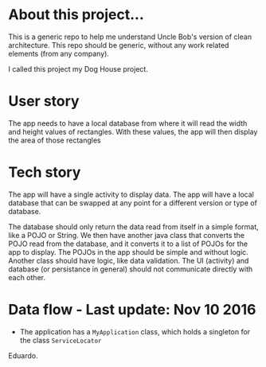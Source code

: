 # About this project...

This is a generic repo to help me understand Uncle Bob's version of clean architecture.
This repo should be generic, without any work related elements (from any company).

I called this project my Dog House project.

# User story
The app needs to have a local database from where it will read the width and height values of rectangles.
With these values, the app will then display the area of those rectangles

# Tech story
The app will have a single activity to display data.
The app will have a local database that can be swapped at any point for a different version or type of database.

The database should only return the data read from itself in a simple format, like a POJO or String.
We then have another java class that converts the POJO read from the database, and it converts it to a list of
POJOs for the app to display.
The POJOs in the app should be simple and without logic. Another class should have logic, like data validation.
The UI (activity) and database (or persistance in general) should not communicate directly with each other.

# Data flow - Last update: Nov 10 2016
- The application has a `MyApplication` class, which holds a singleton for the class `ServiceLocator`

Eduardo.